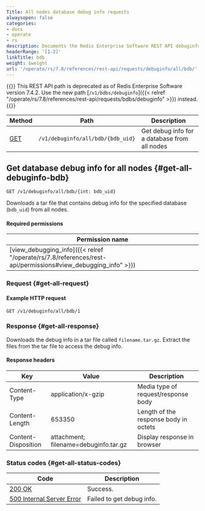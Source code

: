 ```yaml
---
Title: All nodes database debug info requests
alwaysopen: false
categories:
- docs
- operate
- rs
description: Documents the Redis Enterprise Software REST API debuginfo/all/bdb requests.
headerRange: '[1-2]'
linkTitle: bdb
weight: $weight
url: '/operate/rs/7.8/references/rest-api/requests/debuginfo/all/bdb/'
---
```


{{<banner-article>}}
This REST API path is deprecated as of Redis Enterprise Software version 7.4.2. Use the new path [`/v1/bdbs/debuginfo`]({{< relref "/operate/rs/7.8/references/rest-api/requests/bdbs/debuginfo" >}}) instead.
{{</banner-article>}}

| Method | Path | Description |
|--------|------|-------------|
| [GET](#get-all-debuginfo-bdb) | `/v1/debuginfo/all/bdb/{bdb_uid}` | Get debug info for a database from all nodes |

## Get database debug info for all nodes {#get-all-debuginfo-bdb}

	GET /v1/debuginfo/all/bdb/{int: bdb_uid}

Downloads a tar file that contains debug info for the specified database (`bdb_uid`) from all nodes.

#### Required permissions

| Permission name |
|-----------------|
| [view_debugging_info]({{< relref "/operate/rs/7.8/references/rest-api/permissions#view_debugging_info" >}}) |

### Request {#get-all-request} 

#### Example HTTP request

	GET /v1/debuginfo/all/bdb/1 

### Response {#get-all-response} 

Downloads the debug info in a tar file called `filename.tar.gz`. Extract the files from the tar file to access the debug info.

#### Response headers

| Key | Value | Description |
|-----|-------|-------------|
| Content-Type | application/x-gzip | Media type of request/response body |
| Content-Length | 653350 | Length of the response body in octets |
| Content-Disposition | attachment; filename=debuginfo.tar.gz | Display response in browser 

### Status codes {#get-all-status-codes} 

| Code | Description |
|------|-------------|
| [200 OK](http://www.w3.org/Protocols/rfc2616/rfc2616-sec10.html#sec10.2.1) | Success. |
| [500 Internal Server Error](http://www.w3.org/Protocols/rfc2616/rfc2616-sec10.html#sec10.5.1) | Failed to get debug info. |
